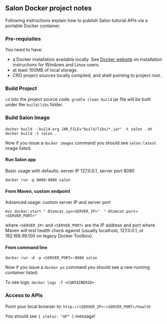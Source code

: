 ## Salon Docker project notes

Following instructions explain how to publish Salon tutorial APIs via a portable Docker container.

### Pre-requisites
You need to have:
- a Docker installation available locally. See [Docker website](https://docs.docker.com/install/) on installation instructions for Windows and Linux users.
- at least 100MB of local storage.
- CRO project sources locally compiled, and shell pointing to project root.


### Build Project
`cd` into the project source code.
`gradle clean build`
jar file will be built under the `build/libs` folder.

### Build Salon Image
`docker build --build-arg JAR_FILE="build/libs/*.jar" -t salon .`
or
`docker build -t salon .`

Now if you issue a `docker images` command you should see `salon:latest` image listed.


#### Run Salon app
Basic usage with defaults: server IP 127.0.0.1, server port 8080

`docker run -p 8080:8080 salon `

#### From Maven, custom endpoint
Advanced usage: custom server IP and server port

`mvn docker:start "-Dtomcat.ip=<SERVER_IP>"  "-Dtomcat.port=<SERVER_PORT>"`

where `<SERVER_IP>` and `<SERVER_PORT>` are the IP address and port where Maven will test health check against (usually localhost, 127.0.0.1, or 192.168.99.100 on legacy Docker Toolbox).

#### From command line
`docker run -d -p <SERVER_PORT>:8080 salon`

Now if you issue a `docker ps` command you should see a new running container listed.

To see logs:
`docker logs -f <CONTAINERID>`

### Access to APIs
Point your local browser to:
`http://<SERVER_IP>:<SERVER_PORT>/health`

You should see `{ status: "UP" }` message!
